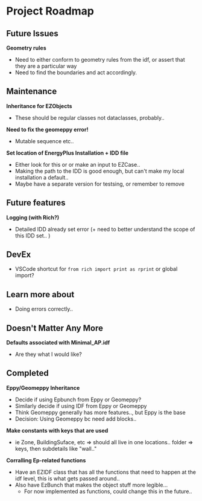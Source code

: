 # Project Roadmap 

## Future Issues
**Geometry rules**
- Need to either conform to geometry rules from the idf, or assert that they are a particular way 
- Need to find the boundaries and act accordingly. 


## Maintenance
**Inheritance for EZObjects**
- These should be regular classes not dataclasses, probably.. 


**Need to fix the geomeppy error!**
  - Mutable sequence etc.. 

**Set location of EnergyPlus Installation + IDD file**
- Either look for this or or make an input to EZCase.. 
- Making the path to the IDD is good enough, but can't make my local installation a default.. 
- Maybe have a separate version for testsing, or remember to remove 



## Future features 
**Logging (with Rich?)**
  - Detailed IDD already set error (+ need to better understand the scope of this IDD set.. )



## DevEx
- VSCode shortcut for `from rich import print as rprint` or global import?


## Learn more about 
- Doing errors correctly.. 


## Doesn't Matter Any More

**Defaults associated with Minimal_AP.idf**
- Are they what I would like?



## Completed 

**Eppy/Geomeppy Inheritance**
- Decide if using Epbunch from Eppy or Geomeppy? 
- Similarly decide if using IDF from Eppy or Geomeppy 
- Think Geomeppy generally has more features.., but Eppy is the base
- Decision: Using Geomeppy bc need add blocks.. 

**Make constants with keys that are used**
- ie Zone, BuildingSuface, etc => should all live in one locations.. folder => keys, then subdetails like "wall.." 


**Corralling Ep-related functions**
- Have an EZIDF class that has all the functions that need to happen at the idf level, this is what gets passed around.. 
- Also have EzBunch that makes the object stuff more legible... 
  - For now implemented as functions, could change this in the future.. 